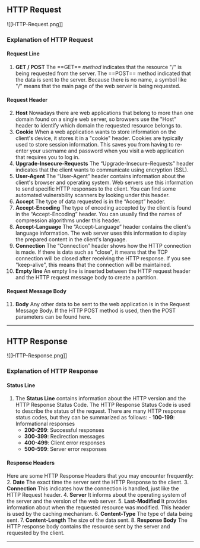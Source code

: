## HTTP Request 
![[HTTP-Request.png]]
### Explanation of HTTP Request
#### Request Line
1. **GET / POST**
		The ==GET== *method* indicates that the resource "/" is being requested from the server.
		The ==POST== method indicated that the data is sent to the server.
		    Because there is no name, a symbol like "/" means that the main page of the web server is being requested.
#### Request Header
2. **Host** 
		Nowadays there are web applications that belong to more than one domain found on a single web server, so browsers use the "Host" header to identify which domain the requested resource belongs to.
3. **Cookie** 
		When a web application wants to store information on the client's device, it stores it in a "cookie" header. Cookies are typically used to store session information. This saves you from having to re-enter your username and password when you visit a web application that requires you to log in.
4. **Upgrade-Insecure-Requests** 
		The “Upgrade-Insecure-Requests” header indicates that the client wants to communicate using encryption (SSL).
5. **User-Agent** 
		The “User-Agent” header contains information about the client's browser and operating system. Web servers use this information to send specific HTTP responses to the client. You can find some automated vulnerability scanners by looking under this header.
6. **Accept** 
		The type of data requested is in the “Accept” header.
7. **Accept-Encoding** 
		The type of encoding accepted by the client is found in the “Accept-Encoding” header. You can usually find the names of compression algorithms under this header.
8. **Accept-Language** 
		The “Accept-Language” header contains the client's language information. The web server uses this information to display the prepared content in the client's language.
9. **Connection**
		The “Connection” header shows how the HTTP connection is made. If there is data such as "close", it means that the TCP connection will be closed after receiving the HTTP response. If you see "keep-alive", this means that the connection will be maintained.
10. **Empty line**
		An empty line is inserted between the HTTP request header and the HTTP request message body to create a partition.
#### Request Message Body
11. **Body**
		Any other data to be sent to the web application is in the Request Message Body. If the HTTP POST method is used, then the POST parameters can be found here.

---
## HTTP Response
![[HTTP-Response.png]]
### Explanation of HTTP Response
#### Status Line
1. The **Status Line** contains information about the HTTP version and the HTTP Response Status Code. The HTTP Response Status Code is used to describe the status of the request. There are many HTTP response status codes, but they can be summarized as follows:
	- **100-199**: Informational responses
	- **200-299**: Successful responses
	- **300-399**: Redirection messages
	- **400-499**: Client error responses
	- **500-599**: Server error responses
#### Response Headers
Here are some HTTP Response Headers that you may encounter frequently:
2. **Date**
		The exact time the server sent the HTTP Response to the client.
3. **Connection**
		This indicates how the connection is handled, just like the HTTP Request header.
4. **Server**
		It informs about the operating system of the server and the version of the web server.
5. **Last-Modified**
		It provides information about when the requested resource was modified. This header is used by the caching mechanism.
6. **Content-Type**
		The type of data being sent.
7. **Content-Length**
		The size of the data sent.
8. **Response Body** 
		The HTTP response body contains the resource sent by the server and requested by the client.

---

